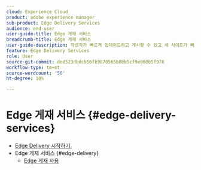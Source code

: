 ```yaml
---
cloud: Experience Cloud
product: adobe experience manager
sub-product: Edge Delivery Services
audience: end-user
user-guide-title: Edge 게재 서비스
breadcrumb-title: Edge 게재 서비스
user-guide-description: 작성자가 빠르게 업데이트하고 게시할 수 있고 새 사이트가 빠르게 시작되는 빠른 개발 환경을 가능하게 하는 컴포저블 서비스 세트인 Edge Delivery 서비스에 대해 자세히 알아보십시오.
feature: Edge Delivery Services
role: User
source-git-commit: ded523dbdcb56fb9870565b8bb5cf9e060b5f978
workflow-type: tm+mt
source-wordcount: '50'
ht-degree: 10%

---
```



# Edge 게재 서비스 {#edge-delivery-services}

+ [Edge Delivery 시작하기.](/help/edge/overview.md)
+ Edge 게재 서비스 {#edge-delivery}
   + [Edge 게재 사용](/help/edge/using.md)
